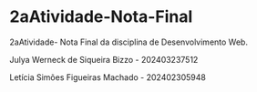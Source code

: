 # 2aAtividade-Nota-Final
2aAtividade- Nota Final da disciplina de Desenvolvimento Web.


Julya Werneck de Siqueira Bizzo - 202403237512

Letícia Simões Figueiras Machado - 202402305948 
